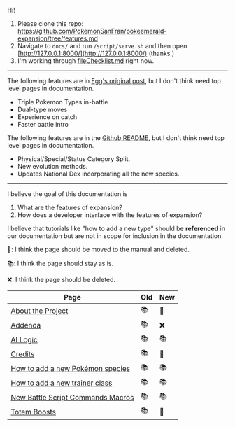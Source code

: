 Hi!

1. Please clone this repo: https://github.com/PokemonSanFran/pokeemerald-expansion/tree/features.md
1. Navigate to `docs/` and run `/script/serve.sh` and then open [http://127.0.0.1:8000/](http://127.0.0.1:8000/) (thanks.)
1. I'm working through [fileChecklist.md](fileChecklist.md) right now.

---

The following features are in [Egg's original post](https://www.pokecommunity.com/showthread.php?t=417820), but I don't think need top level pages in documentation.

* Triple Pokemon Types in-battle
* Dual-type moves
* Experience on catch
* Faster battle intro

The following features are in the [Github README](https://github.com/rh-hideout/pokeemerald-expansion#readme), but I don't think need top level pages in documentation.

* Physical/Special/Status Category Split.
* New evolution methods.
* Updates National Dex incorporating all the new species.

---

I believe the goal of this documentation is 

1. What are the features of expansion?
2. How does a developer interface with the features of expansion?

I believe that tutorials like "how to add a new type" should be **referenced** in our documentation but are not in scope for inclusion in the documentation.

📖: I think the page should be moved to the manual and deleted.

📚: I think the page should stay as is.

❌: I think the page should be deleted.

| Page                                                         | Old  | New  |
| ------------------------------------------------------------ | ---- | ---- |
| [About the Project](https://github.com/rh-hideout/pokeemerald-expansion/wiki/About-the-Project) | 📚    | 📖    |
| [Addenda](https://github.com/rh-hideout/pokeemerald-expansion/wiki/Addenda) | 📚    | ❌    |
| [AI Logic](https://github.com/rh-hideout/pokeemerald-expansion/wiki/AI-Logic) | 📚    | 📚    |
| [Credits](https://github.com/rh-hideout/pokeemerald-expansion/wiki/Credits) | 📚    | 📖    |
| [How to add a new Pokémon species](https://github.com/rh-hideout/pokeemerald-expansion/wiki/How-to-add-a-new-Pok%C3%A9mon-species) | 📚    | 📚    |
| [How to add a new trainer class](https://github.com/rh-hideout/pokeemerald-expansion/wiki/How-to-add-a-new-trainer-class) | 📚    | 📚    |
| [New Battle Script Commands Macros](https://github.com/rh-hideout/pokeemerald-expansion/wiki/New-Battle-Script-Commands-Macros) | 📚    | 📚    |
| [Totem Boosts](https://github.com/rh-hideout/pokeemerald-expansion/wiki/Totem-Boosts) | 📚    | 📖    |
